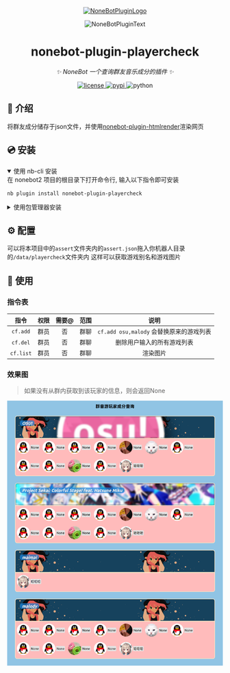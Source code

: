 <div align="center">
  <a href="https://v2.nonebot.dev/store"><img src="https://github.com/A-kirami/nonebot-plugin-template/blob/resources/nbp_logo.png" width="180" height="180" alt="NoneBotPluginLogo"></a>
  <br>
  <p><img src="https://github.com/A-kirami/nonebot-plugin-template/blob/resources/NoneBotPlugin.svg" width="240" alt="NoneBotPluginText"></p>
</div>

<div align="center">

# nonebot-plugin-playercheck

_✨ NoneBot 一个查询群友音乐成分的插件 ✨_


<a href="./LICENSE">
    <img src="https://img.shields.io/github/license/owner/nonebot-plugin-playercheck.svg" alt="license">
</a>
<a href="https://pypi.python.org/pypi/nonebot-plugin-playercheck">
    <img src="https://img.shields.io/pypi/v/nonebot-plugin-playercheck.svg" alt="pypi">
</a>
<img src="https://img.shields.io/badge/python-3.8+-blue.svg" alt="python">

</div>

## 📖 介绍

将群友成分储存于json文件，并使用[nonebot-plugin-htmlrender](https://github.com/kexue-z/nonebot-plugin-htmlrender)渲染网页


## 💿 安装

<details open>
<summary>使用 nb-cli 安装</summary>
在 nonebot2 项目的根目录下打开命令行, 输入以下指令即可安装

    nb plugin install nonebot-plugin-playercheck

</details>

<details>
<summary>使用包管理器安装</summary>
在 nonebot2 项目的插件目录下, 打开命令行, 根据你使用的包管理器, 输入相应的安装命令

<details>
<summary>pip</summary>

    pip install nonebot-plugin-playercheck
</details>
<details>
<summary>pdm</summary>

    pdm add nonebot-plugin-playercheck
</details>
<details>
<summary>poetry</summary>

    poetry add nonebot-plugin-playercheck
</details>
<details>
<summary>conda</summary>

    conda install nonebot-plugin-playercheck
</details>

打开 nonebot2 项目根目录下的 `pyproject.toml` 文件, 在 `[tool.nonebot]` 部分追加写入

    plugins = ["nonebot_plugin_playercheck"]

</details>

## ⚙️ 配置

可以将本项目中的`assert`文件夹内的`assert.json`拖入你机器人目录的`/data/playercheck`文件夹内
这样可以获取游戏别名和游戏图片

## 🎉 使用
### 指令表
| 指令 | 权限 | 需要@ | 范围 | 说明 |
|:-----:|:----:|:----:|:----:|:----:|
| `cf.add` | 群员 | 否 | 群聊 | `cf.add osu,malody` 会替换原来的游戏列表 |
| `cf.del` | 群员 | 否 | 群聊 | 删除用户输入的所有游戏列表 |
| `cf.list` | 群员 | 否 | 群聊 | 渲染图片 |
### 效果图
> 如果没有从群内获取到该玩家的信息，则会返回None

![效果](assert/效果图.PNG)